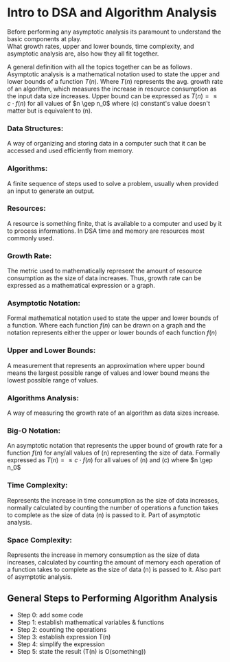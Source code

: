 # Intro to DSA and Algorithm Analysis

Before performing any asymptotic analysis its paramount to understand the basic components at play.<br>
What growth rates, upper and lower bounds, time complexity, and asymptotic analysis are, also how they all fit together.<br>

A general definition with all the topics together can be as follows. Asymptotic analysis is a mathematical notation used to state the upper and lower bounds of a function $T(n)$. Where $T(n)$ represents the avg. growth rate of an algorithm, which measures the increase in resource consumption as the input data size increases. Upper bound can be expressed as 
$T(n) = \leq c\cdot f(n)$ for all values of $n \gep n_0$ where (c) constant's value doesn't matter but is equivalent to (n).

### Data Structures: 

A way of organizing and storing data in a computer such that it can be accessed and used efficiently from memory.

### Algorithms: 

A finite sequence of steps used to solve a problem, usually when provided an input to generate an output.

### Resources: 

A resource is something finite, that is available to a computer and used by it to process informations. In DSA time and memory are resources most commonly used.

### Growth Rate: 

The metric used to mathematically represent the amount of resource consumption as the size of data increases. Thus, growth rate can be expressed as a mathematical expression or a graph.

### Asymptotic Notation: 

Formal mathematical notation used to state the upper and lower bounds of a function. Where each function $f(n)$ can be drawn on a graph and the notation represents either the upper or lower bounds of each function $f(n)$

### Upper and Lower Bounds: 

A measurement that represents an approximation where upper bound means the largest possible range of values and lower bound means the lowest possible range of values.

### Algorithms Analysis: 

A way of measuring the growth rate of an algorithm as data sizes increase.

### Big-O Notation:

An asymptotic notation that represents the upper bound of growth rate for a function $f(n)$ for any/all values of (n) representing the size of data. Formally expressed as $T(n) = \leq c\cdot f(n)$ for all values of (n) and (c) where $n \gep n_0$

### Time Complexity: 

Represents the increase in time consumption as the size of data increases, normally calculated by counting the number of operations a function takes to complete as the size of data (n) is passed to it. Part of asymptotic analysis.

### Space Complexity: 

Represents the increase in memory consumption as the size of data increases, calculated by counting the amount of memory each operation of a function takes to complete as the size of data (n) is passed to it. Also part of asymptotic analysis.

## General Steps to Performing Algorithm Analysis

- Step 0: add some code
- Step 1: establish mathematical variables & functions
- Step 2: counting the operations
- Step 3: establish expression T(n)
- Step 4: simplify the expression
- Step 5: state the result (T(n) is O(something))